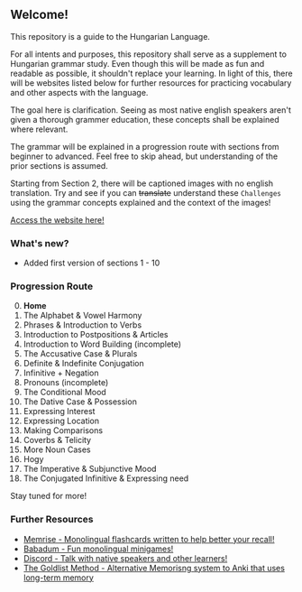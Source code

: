 ## Welcome!

This repository is a guide to the Hungarian Language.

For all intents and purposes, this repository shall serve as a supplement to Hungarian grammar study. Even though
this will be made as fun and readable as possible, it shouldn't replace your learning. In light of this, there will be
websites listed below for further resources for practicing vocabulary and other aspects with the language.

The goal here is clarification. Seeing as most native english speakers aren't given a thorough grammer education, these concepts
shall be explained where relevant. 

The grammar will be explained in a progression route with sections from beginner to advanced. Feel free to skip ahead, but understanding of the prior sections is assumed.

Starting from Section 2, there will be captioned images with no english translation. Try and see if you can ~~translate~~ understand these `Challenges` using the grammar concepts explained and the context of the images!

[Access the website here!](https://magyartanulas.github.io/)

### What's new?

* Added first version of sections 1 - 10

### Progression Route

0. **Home**
1. The Alphabet & Vowel Harmony
2. Phrases & Introduction to Verbs
3. Introduction to Postpositions & Articles
4. Introduction to Word Building (incomplete)
5. The Accusative Case & Plurals
6. Definite & Indefinite Conjugation
7. Infinitive + Negation
8. Pronouns (incomplete)
9. The Conditional Mood
10. The Dative Case & Possession
11. Expressing Interest
12. Expressing Location
13. Making Comparisons
14. Coverbs & Telicity
15. More Noun Cases
16. Hogy
17. The Imperative & Subjunctive Mood
18. The Conjugated Infinitive & Expressing need

Stay tuned for more!

### Further Resources

* [Memrise - Monolingual flashcards written to help better your recall!](www.memrise.com/group/262696/)
* [Babadum - Fun monolingual minigames!](https://babadum.com/)
* [Discord - Talk with native speakers and other learners!](https://discord.gg/wSg45QS)
* [The Goldlist Method - Alternative Memorisng system to Anki that uses long-term memory](https://www.youtube.com/watch?v=Ixxq8moh4pg)
